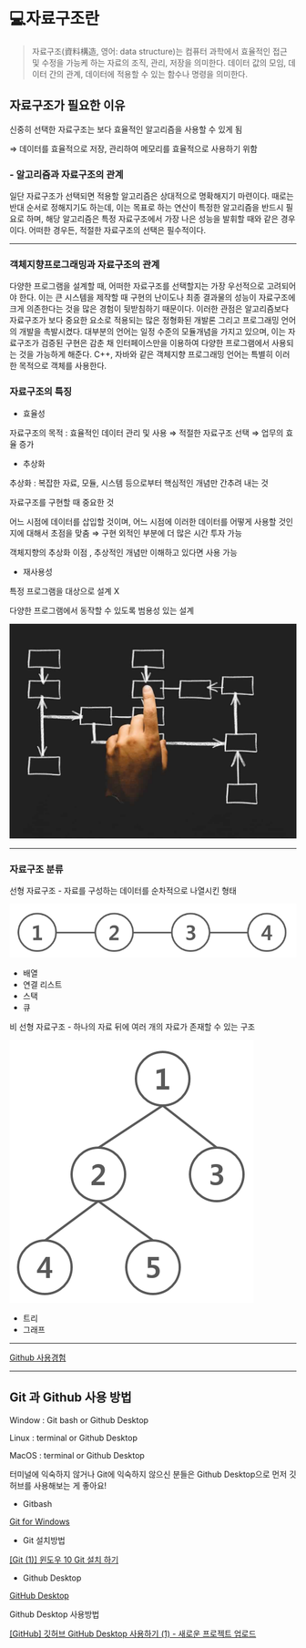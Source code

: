 # 💻자료구조란

> 자료구조(資料構造, 영어: data structure)는 컴퓨터 과학에서 효율적인 접근 및 수정을 가능케 하는 자료의 조직, 관리, 저장을 의미한다. 데이터 값의 모임, 데이터 간의 관계, 데이터에 적용할 수 있는 함수나 명령을 의미한다.

## 자료구조가 필요한 이유

신중히 선택한 자료구조는 보다 효율적인 알고리즘을 사용할 수 있게 됨

⇒ 데이터를 효율적으로 저장, 관리하여 메모리를 효율적으로 사용하기 위함

### - 알고리즘과 자료구조의 관계

일단 자료구조가 선택되면 적용할 알고리즘은 상대적으로 명확해지기 마련이다. 때로는 반대 순서로 정해지기도 하는데, 이는 목표로 하는 연산이 특정한 알고리즘을 반드시 필요로 하며, 해당 알고리즘은 특정 자료구조에서 가장 나은 성능을 발휘할 때와 같은 경우이다. 어떠한 경우든, 적절한 자료구조의 선택은 필수적이다.

---

### 객체지향프로그래밍과 자료구조의 관계

다양한 프로그램을 설계할 때, 어떠한 자료구조를 선택할지는 가장 우선적으로 고려되어야 한다. 이는 큰 시스템을 제작할 때 구현의 난이도나 최종 결과물의 성능이 자료구조에 크게 의존한다는 것을 많은 경험이 뒷받침하기 때문이다.
이러한 관점은 알고리즘보다 자료구조가 보다 중요한 요소로 적용되는 많은 정형화된 개발론 그리고 프로그래밍 언어의 개발을 촉발시켰다. 대부분의 언어는 일정 수준의 모듈개념을 가지고 있으며, 이는 자료구조가 검증된 구현은 감춘 채 인터페이스만을 이용하여 다양한 프로그램에서 사용되는 것을 가능하게 해준다. C++, 자바와 같은 객체지향 프로그래밍 언어는 특별히 이러한 목적으로 객체를 사용한다.

### 자료구조의 특징

- 효율성

자료구조의 목적 : 효율적인 데이터 관리 및 사용 ⇒ 적절한 자료구조 선택 ⇒ 업무의 효율 증가

- 추상화

추상화 : 복잡한 자료, 모듈, 시스템 등으로부터 핵심적인 개념만 간추려 내는 것

자료구조를 구현할 때 중요한 것

어느 시점에 데이터를 삽입할 것이며, 어느 시점에 이러한 데이터를 어떻게 사용할 것인지에 대해서 초점을 맞춤 ⇒ 구현 외적인 부분에 더 많은 시간 투자 가능

객체지향의 추상화 이점 , 추상적인 개념만 이해하고 있다면 사용 가능

- 재사용성

특정 프로그램을 대상으로 설계 X

다양한 프로그램에서 동작할 수 있도록 범용성 있는 설계

<img src="https://github.com/chiyongs/DataStructure-study/blob/master/1%EC%A3%BC%EC%B0%A8/img/Untitled.png" />

---

### 자료구조 분류

선형 자료구조 - 자료를 구성하는 데이터를 순차적으로 나열시킨 형태

<img src ="https://github.com/chiyongs/DataStructure-study/blob/master/1%EC%A3%BC%EC%B0%A8/img/_2021-03-03__8.08.58.png" />

- 배열
- 연결 리스트
- 스택
- 큐

비 선형 자료구조 - 하나의 자료 뒤에 여러 개의 자료가 존재할 수 있는 구조

<img src="https://github.com/chiyongs/DataStructure-study/blob/master/1%EC%A3%BC%EC%B0%A8/img/_2021-03-03__8.10.09.png" />

- 트리
- 그래프

---

[Github 사용경험](https://www.notion.so/754b6ae16d8948628ad10a0b9be687c8)

---

## Git 과 Github 사용 방법

Window : Git bash or Github Desktop

Linux : terminal or Github Desktop

MacOS : terminal or Github Desktop

터미널에 익숙하지 않거나 Git에 익숙하지 않으신 분들은 Github Desktop으로 먼저 깃허브를 사용해보는 게 좋아요!

- Gitbash

[Git for Windows](https://gitforwindows.org/)

- Git 설치방법

[[Git (1)] 윈도우 10 Git 설치 하기](https://goddaehee.tistory.com/216)

- Github Desktop

[GitHub Desktop](https://desktop.github.com/)

Github Desktop 사용방법

[[GitHub] 깃허브 GitHub Desktop 사용하기 (1) - 새로운 프로젝트 업로드](https://boheeee.tistory.com/27)
